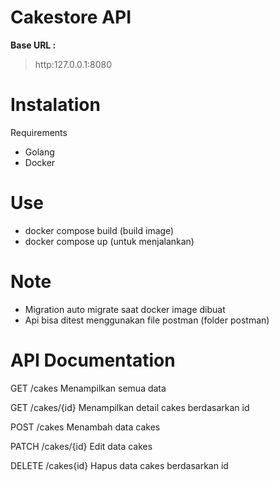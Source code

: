 # Cakestore API

**Base URL :**
> http:127.0.0.1:8080


# Instalation
Requirements
* Golang 
* Docker

# Use
- docker compose build (build image)
- docker compose up (untuk menjalankan)

# Note
* Migration auto migrate saat docker image dibuat
* Api bisa ditest menggunakan file postman (folder postman)

# API Documentation
GET /cakes
Menampilkan semua data

GET /cakes/{id}
Menampilkan detail cakes berdasarkan id

POST /cakes 
Menambah data cakes

PATCH /cakes/{id}
Edit data cakes

DELETE /cakes{id}
Hapus data cakes berdasarkan id

